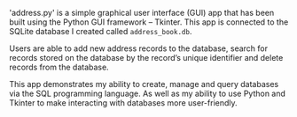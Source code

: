 'address.py' is a simple graphical user interface (GUI) app that has been built using the Python GUI framework – Tkinter. This app is connected to the SQLite database I created called `address_book.db`.  

Users are able to add new address records to the database, search for records stored on the database by the record’s unique identifier and delete records from the database.  

This app demonstrates my ability to create, manage and query databases via the SQL programming language. As well as my ability to use Python and Tkinter to make interacting with databases more user-friendly.
